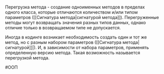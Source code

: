 Перегрузка метода - создание одноименных методов в пределах одного класса, которые отличаются количеством и/или типом параметров ([[Сигнатура метода|сигнатурой метода]]).
Перегруженные методы могут возвращать значения разных типов данных, однако отличие только в возвращаемом типе не допускается.

Иногда в кодинге возникает необходимость создать один и тот же метод, но с разным набором параметров ([[Сигнатура метода|сигнатурой]]|). И, в зависимости от набора параметров, применять определенную версию метода. Такая возможность называется перегрузкой метода.

#ООП 